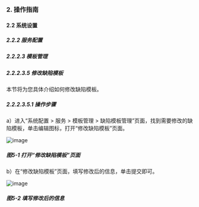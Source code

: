 ### 2. 操作指南

#### 2.2 系统设置

##### 2.2.2 服务配置

##### 2.2.2.3 模板管理

##### 2.2.2.3.5 修改缺陷模板

本节将为您具体介绍如何修改缺陷模板。

##### 2.2.2.3.5.1 操作步骤

a）进入“系统配置 > 服务 > 模板管理 > 缺陷模板管理”页面，找到需要修改的缺陷模板，单击编辑图标，打开“修改缺陷模板”页面。

![image](https://user-images.githubusercontent.com/79617492/185556617-7cabd869-4f34-47df-ae25-8be2bcfd5f0c.png)

##### 图5-1 打开“修改缺陷模板”页面

b）在“修改缺陷模板”页面，填写修改后的信息，单击提交即可。

![image](https://user-images.githubusercontent.com/79617492/185556637-be4fff75-6406-474f-81b5-189f62720679.png)

##### 图5-2 填写修改后的信息
